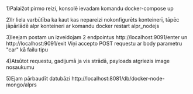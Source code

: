 1)Palaižot pirmo reizi, konsolē ievadam komandu
docker-compose up

2)Ir liela varbūtība ka kaut kas nepareizi nokonfigurēts konteinerī, tāpēc jāpārlādē alpr konteineri ar komandu
docker restart alpr_nodejs  

3)Ieejam postam un izveidojam 2 endpointus
http://localhost:9091/enter
un 
http://localhost:9091/exit
Viņi accepto POST requestu ar body parametru "car" kā failu tipu

4)Atsūtot requestu, gadijumā ja vis strādā, payloads atgriezis image nosaukumu

5)Ejam pārbaudīt datubāzi
http://localhost:8081/db/docker-node-mongo/alprs

